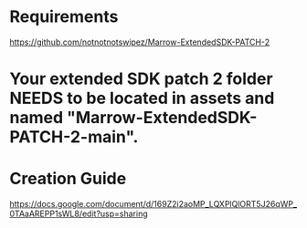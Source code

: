# Requirements
https://github.com/notnotnotswipez/Marrow-ExtendedSDK-PATCH-2

# Your extended SDK patch 2 folder NEEDS to be located in assets and named "Marrow-ExtendedSDK-PATCH-2-main".

# Creation Guide
https://docs.google.com/document/d/169Z2i2aoMP_LQXPlQlORT5J26qWP_0TAaAREPP1sWL8/edit?usp=sharing
